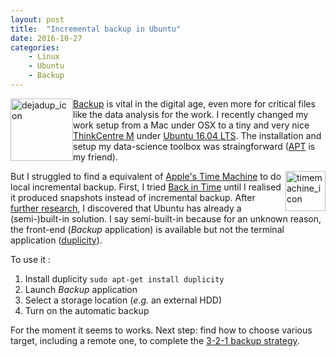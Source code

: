 ```yaml
---
layout: post
title:  "Incremental backup in Ubuntu"
date: 2016-10-27 
categories:
    - Linux
    - Ubuntu
    - Backup
---
```


<img src="https://raw.githubusercontent.com/gnome-design-team/gnome-icons/master/apps/hicolor/256x256/apps/deja-dup.png" alt="dejadup_icon" style="float:left;width:100px;height:100px;">

[Backup](https://en.wikipedia.org/wiki/Backup) is vital in the digital age, even more for critical files like the data analysis for the work. I recently changed my work setup from a Mac under OSX to a tiny and very nice [ThinkCentre M](https://en.wikipedia.org/wiki/ThinkCentre#M83_Tiny) under [Ubuntu 16.04 LTS](https://en.wikipedia.org/wiki/Ubuntu_version_history#Ubuntu_16.04_LTS_.28Xenial_Xerus.29). The installation and setup my data-science toolbox was straingforward ([APT](https://en.wikipedia.org/wiki/Advanced_Packaging_Tool) is my friend). 


<img src="https://upload.wikimedia.org/wikipedia/en/f/f1/Time_Machine.png" alt="timemachine_icon" style="float:right;width:64px;height:64px;">

But I struggled to find a equivalent of [Apple's Time Machine](https://en.wikipedia.org/wiki/Time_Machine_(macOS)) to do local incremental backup. First, I tried [Back in Time](https://github.com/bit-team/backintime) until I realised it produced snapshots instead of incremental backup. After [further research](https://help.ubuntu.com/community/BackupYourSystem), I discovered that Ubuntu has already a (semi-)built-in solution. I say semi-built-in because for an unknown reason, the front-end (*Backup* application) is available but not the terminal application ([duplicity](https://en.wikipedia.org/wiki/Duplicity_(software))).

To use it :

1. Install duplicity `sudo apt-get install duplicity`
2. Launch *Backup* application
3. Select a storage location (*e.g.* an external HDD)
4. Turn on the automatic backup

For the moment it seems to works. Next step: find how to choose various target, including a remote one, to complete the [3-2-1 backup strategy](https://www.backblaze.com/blog/the-3-2-1-backup-strategy/).
